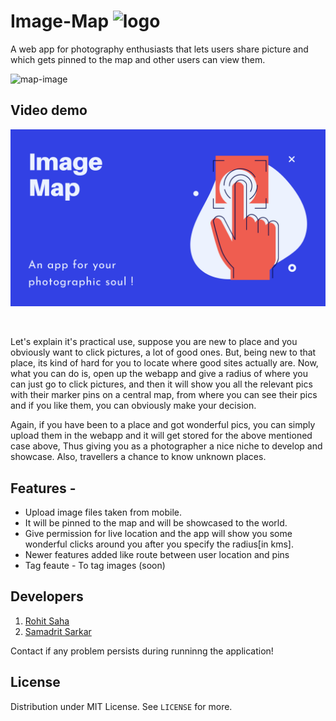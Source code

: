 # Image-Map ![logo](https://res.cloudinary.com/samadritsarkar/image/upload/v1593342764/image-map/address_w7e8y8.png)
A web app for photography enthusiasts that lets users share picture and which gets pinned to the map and other users can view them. 

![map-image](https://res.cloudinary.com/samadritsarkar/image/upload/v1593327923/image-map/63-630819_location-clipart-flat-map-location-map-clip-art_xzrd08.png)

## Video demo
[![Watch the video](https://github.com/rohitmadrileno15/image-map-app/blob/master/Image%20Map.png)](https://www.youtube.com/watch?v=s3nAY9tsy9A)

<br>

Let's explain it's practical use, suppose you are new to place and you obviously want to click pictures, a lot of good ones. But, being new to that place, its kind of hard for you to locate where good sites actually are. Now, what you can do is, open up the webapp and give a radius of where you can just go to click pictures, and then it will show you all the relevant pics with their marker pins on a central map, from where you can see their pics and if you like them, you can obviously make your decision.

Again, if you have been to a place and got wonderful pics, you can simply upload them in the webapp and it will get stored for the above mentioned case above, Thus giving you as a photographer a nice niche to develop and showcase. Also, travellers a chance to know unknown places.


## Features -
* Upload image files taken from mobile. 
* It will be pinned to the map and will be showcased to the world.
* Give permission for live location and the app will show you some wonderful clicks around you after you specify the radius[in kms].
* Newer features added like route between user location and pins
* Tag feaute - To tag images (soon)


## Developers
1. [Rohit Saha](https://github.com/rohitmadrileno15/)
2. [Samadrit Sarkar](https://github.com/samadritsarkar2)

Contact if any problem persists during runninng the application!

## License 
Distribution under MIT License. See ```LICENSE``` for more.
